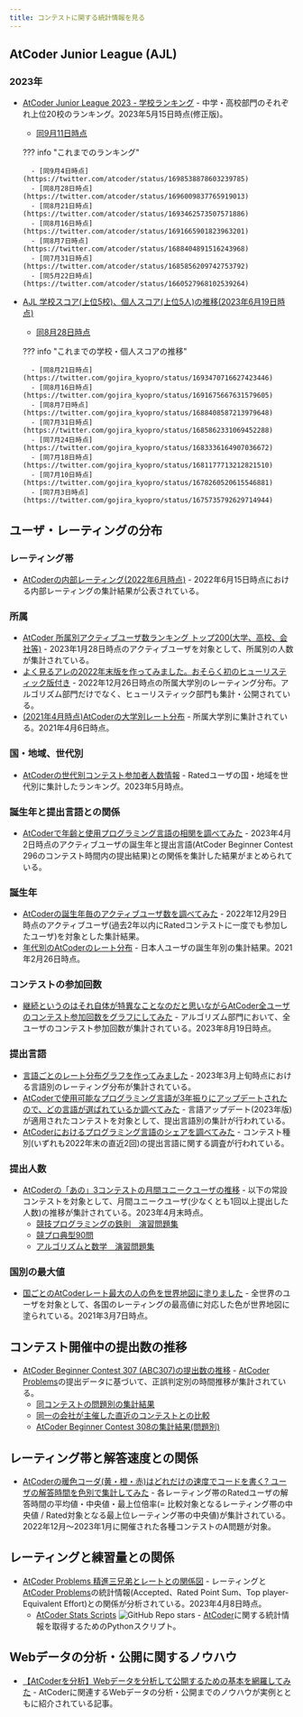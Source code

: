 ```yaml
---
title: コンテストに関する統計情報を見る
---
```


## AtCoder Junior League (AJL)

### 2023年

- [AtCoder Junior League 2023 - 学校ランキング](https://twitter.com/atcoder/status/1658033672879235075) - 中学・高校部門のそれぞれ上位20校のランキング。2023年5月15日時点(修正版)。
    - [同9月11日時点](https://twitter.com/atcoder/status/1701090985978310979)

    ??? info "これまでのランキング"

        - [同9月4日時点](https://twitter.com/atcoder/status/1698538878603239785)
        - [同8月28日時点](https://twitter.com/atcoder/status/1696009837765919013)
        - [同8月21日時点](https://twitter.com/atcoder/status/1693462573507571886)
        - [同8月16日時点](https://twitter.com/atcoder/status/1691665901823963201)
        - [同8月7日時点](https://twitter.com/atcoder/status/1688404891516243968)
        - [同7月31日時点](https://twitter.com/atcoder/status/1685856209742753792)
        - [同5月22日時点](https://twitter.com/atcoder/status/1660527968102539264)

- [AJL 学校スコア(上位5校)、個人スコア(上位5人)の推移(2023年6月19日時点)](https://twitter.com/gojira_kyopro/status/1670634706545836032)
    - [同8月28日時点](https://twitter.com/gojira_kyopro/status/1696083230800433478)

    ??? info "これまでの学校・個人スコアの推移"

        - [同8月21日時点](https://twitter.com/gojira_kyopro/status/1693470716627423446)
        - [同8月16日時点](https://twitter.com/gojira_kyopro/status/1691675667631579605)
        - [同8月7日時点](https://twitter.com/gojira_kyopro/status/1688408587213979648)
        - [同7月31日時点](https://twitter.com/gojira_kyopro/status/1685862331069452288)
        - [同7月24日時点](https://twitter.com/gojira_kyopro/status/1683336164907036672)
        - [同7月18日時点](https://twitter.com/gojira_kyopro/status/1681177713212821510)
        - [同7月10日時点](https://twitter.com/gojira_kyopro/status/1678260520615546881)
        - [同7月3日時点](https://twitter.com/gojira_kyopro/status/1675735792629714944)

## ユーザ・レーティングの分布

### レーティング帯

- [AtCoderの内部レーティング(2022年6月時点)](https://twitter.com/chokudai/status/1536919432705888256) - 2022年6月15日時点における内部レーティングの集計結果が公表されている。

### 所属

- [AtCoder 所属別アクティブユーザ数ランキング トップ200(大学、高校、会社等)](https://qiita.com/nabata/items/864e06a52de88123daaa) - 2023年1月28日時点のアクティブユーザを対象として、所属別の人数が集計されている。
- [よく見るアレの2022年末版を作ってみました。おそらく初のヒューリスティック版付き](https://twitter.com/ToastUz/status/1607382171123343360) - 2022年12月26日時点の所属大学別のレーティング分布。アルゴリズム部門だけでなく、ヒューリスティック部門も集計・公開されている。
- [(2021年4月時点)AtCoderの大学別レート分布](https://saba-kpr.hatenablog.com/entry/2021/04/06/125306) - 所属大学別に集計されている。2021年4月6日時点。

### 国・地域、世代別

- [AtCoderの世代別コンテスト参加者人数情報](https://twitter.com/atcoder/status/1655806548369870848) - Ratedユーザの国・地域を世代別に集計したランキング。2023年5月時点。

### 誕生年と提出言語との関係

- [AtCoderで年齢と使用プログラミング言語の相関を調べてみた](https://qiita.com/nabata/items/7c15a47f6a5caecadcc9) - 2023年4月2日時点のアクティブユーザの誕生年と提出言語(AtCoder Beginner Contest 296のコンテスト時間内の提出結果)との関係を集計した結果がまとめられている。

### 誕生年

- [AtCoderの誕生年毎のアクティブユーザ数を調べてみた](https://qiita.com/nabata/items/75407e48c7ca8de8a4a4) - 2022年12月29日時点のアクティブユーザ(過去2年以内にRatedコンテストに一度でも参加したユーザ)を対象とした集計結果。
- [年代別のAtCoderのレート分布](https://twitter.com/saba_kpr/status/1365221656818446339) - 日本人ユーザの誕生年別の集計結果。2021年2月26日時点。

### コンテストの参加回数

- [継続というのはそれ自体が特異なことなのだと思いながらAtCoder全ユーザのコンテスト参加回数をグラフにしてみた](https://qiita.com/nabata/items/322c30ad3b827b1b508c) - アルゴリズム部門において、全ユーザのコンテスト参加回数が集計されている。2023年8月19日時点。

### 提出言語

- [言語ごとのレート分布グラフを作ってみました](https://twitter.com/ToastUz/status/1633050067560189954) - 2023年3月上旬時点における言語別のレーティング分布が集計されている。
- [AtCoderで使用可能なプログラミング言語が3年振りにアップデートされたので、どの言語が選ばれているか調べてみた](https://qiita.com/nabata/items/789a01effaceeeb570a7) - 言語アップデート(2023年版)が適用されたコンテストを対象として、提出言語別の集計が行われている。
- [AtCoderにおけるプログラミング言語のシェアを調べてみた](https://qiita.com/nabata/items/1f9c0543fad5c6106d19) - コンテスト種別(いずれも2022年末の直近2回)の提出言語に関する調査が行われている。

### 提出人数

- [AtCoderの「あの」3コンテストの月間ユニークユーザの推移](https://twitter.com/ToastUz/status/1659861468043706368) - 以下の常設コンテストを対象として、月間ユニークユーザ(少なくとも1回以上提出した人数)の推移が集計されている。2023年4月末時点。
    - [競技プログラミングの鉄則　演習問題集](https://atcoder.jp/contests/tessoku-book)
    - [競プロ典型90問](https://atcoder.jp/contests/typical90)
    - [アルゴリズムと数学　演習問題集](https://atcoder.jp/contests/math-and-algorithm)

### 国別の最大値

- [国ごとのAtCoderレート最大の人の色を世界地図に塗りました](https://twitter.com/gojira_kyopro/status/1368246952773644291) - 全世界のユーザを対象として、各国のレーティングの最高値に対応した色が世界地図に塗られている。2021年3月7日時点。

## コンテスト開催中の提出数の推移

- [AtCoder Beginner Contest 307 (ABC307)の提出数の推移](https://twitter.com/ToastUz/status/1672648317359263745) - [AtCoder Problems](https://kenkoooo.com/atcoder/)の提出データに基づいて、正誤判定別の時間推移が集計されている。
    - [同コンテストの問題別の集計結果](https://twitter.com/ToastUz/status/1672770004092338177)
    - [同一の会社が主催した直近のコンテストとの比較](https://twitter.com/ToastUz/status/1672777023637561344)
    - [AtCoder Beginner Contest 308の集計結果(問題別)](https://twitter.com/ToastUz/status/1675429379026067456)

## レーティング帯と解答速度との関係

- [AtCoderの暖色コーダ(黄・橙・赤)はどれだけの速度でコードを書く? ユーザの解答時間を色別で集計してみた](https://qiita.com/nabata/items/25631d3d1e43f4d9e31f) - 各レーティング帯のRatedユーザの解答時間の平均値・中央値・最上位倍率(= 比較対象となるレーティング帯の中央値 / Rated対象となる最上位レーティング帯の中央値)が集計されている。2022年12月〜2023年1月に開催された各種コンテストのA問題が対象。

## レーティングと練習量との関係

- [AtCoder Problems 精進三兄弟とレートとの関係図](https://twitter.com/ToastUz/status/1644570880968916993) - レーティングと[AtCoder Problems](https://kenkoooo.com/atcoder/)の統計情報(Accepted、Rated Point Sum、Top player-Equivalent Effort)との関係が分析されている。2023年4月8日時点。
    - [AtCoder Stats Scripts](https://github.com/toast-uz/atcoder_stats) ![GitHub Repo stars](https://img.shields.io/github/stars/toast-uz/atcoder_stats?style=plastic) - [AtCoder](https://atcoder.jp/)に関する統計情報を取得するためのPythonスクリプト。

## Webデータの分析・公開に関するノウハウ

- [【AtCoderを分析】Webデータを分析して公開するための基本を網羅してみた](https://qiita.com/toast-uz/items/a0d9bfb64b9d85d3aa4f) - AtCoderに関連するWebデータの分析・公開までのノウハウが実例とともに紹介されている記事。
